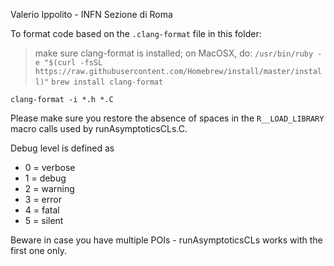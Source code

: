 Valerio Ippolito - INFN Sezione di Roma

To format code based on the `.clang-format` file in this folder:

> make sure clang-format is installed; on MacOSX, do:
> ```/usr/bin/ruby -e "$(curl -fsSL https://raw.githubusercontent.com/Homebrew/install/master/install)"```
> ```brew install clang-format```

```clang-format -i *.h *.C```

Please make sure you restore the absence of spaces in the `R__LOAD_LIBRARY` macro calls used by runAsymptoticsCLs.C.

Debug level is defined as
  * 0 = verbose
  * 1 = debug
  * 2 = warning
  * 3 = error
  * 4 = fatal
  * 5 = silent

Beware in case you have multiple POIs - runAsymptoticsCLs works with the first one only.
